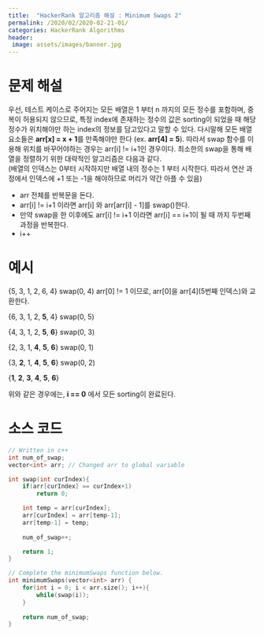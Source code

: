 ```yaml
---
title:  "HackerRank 알고리즘 해설 : Minimum Swaps 2"
permalink: /2020/02/2020-02-21-01/
categories: HackerRank Algorithms
header:
 image: assets/images/banner.jpg
---
```

# 문제 해설
 우선, 테스트 케이스로 주어지는 모든 배열은 1 부터 n 까지의 모든 정수를 포함하며, 중복이 허용되지 않으므로, 특정 index에 존재하는 정수의 값은 sorting이 되었을 때 해당 정수가 위치해야만 하는 index의 정보를 담고있다고 말할 수 있다. 다시말해 모든 배열 요소들은 **arr[x] = x + 1**를 만족해야만 한다 (ex. **arr[4] = 5**). 따라서 swap 함수를 이용해 위치를 바꾸어야하는 경우는 arr[i] != i+1인 경우이다.
 최소한의 swap을 통해 배열을 정렬하기 위한 대략적인 알고리즘은 다음과 같다.  
 (배열의 인덱스는 0부터 시작하지만 배열 내의 정수는 1 부터 시작한다. 따라서 연산 과정에서 인덱스에 +1 또는 -1을 해야하므로 머리가 약간 아플 수 있음)
    
 - arr 전체를 반복문을 돈다.
 - arr[i] != i+1 이라면 arr[i] 와 arr[arr[i] - 1]를 swap()한다. 
 - 만약 swap을 한 이후에도 arr[i] != i+1 이라면 arr[i] == i+1이 될 때 까지 두번째 과정을 반복한다.
 - i++  

# 예시 
{5, 3, 1, 2, 6, 4} swap(0, 4) arr[0] != 1 이므로, arr[0]을 arr[4](5번째 인덱스)와 교환한다.  

{6, 3, 1, 2, **5**, 4} swap(0, 5)  

{4, 3, 1, 2, **5**, **6**} swap(0, 3)  

{2, 3, 1, **4**, **5**, **6**} swap(0, 1)  

{3, **2**, 1, **4**, **5**, **6**} swap(0, 2)  

{**1**, **2**, **3**, **4**, **5**, **6**}

위와 같은 경우에는, **i == 0** 에서 모든 sorting이 완료된다.      
  
  
# 소스 코드 
```cpp
// Written in c++
int num_of_swap;
vector<int> arr; // Changed arr to global variable

int swap(int curIndex){
    if(arr[curIndex] == curIndex+1)
        return 0;

    int temp = arr[curIndex];
    arr[curIndex] = arr[temp-1];
    arr[temp-1] = temp;
		
    num_of_swap++;

    return 1;
}

// Complete the minimumSwaps function below.
int minimumSwaps(vector<int> arr) {
    for(int i = 0; i < arr.size(); i++){
        while(swap(i));
    }
		
    return num_of_swap;
}
```